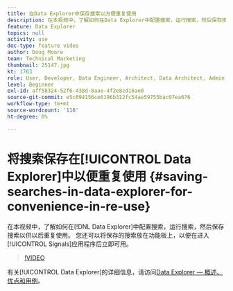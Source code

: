 ```yaml
---
title: 在Data Explorer中保存搜索以方便重复使用
description: 在本视频中，了解如何在Data Explorer中配置搜索，运行搜索，然后保存搜索以供稍后重复使用。 您还可以将保存的搜索放在功能板上，以便在进入Signals应用程序时立即可用。
feature: Data Explorer
topics: null
activity: use
doc-type: feature video
author: Doug Moore
team: Technical Marketing
thumbnail: 25147.jpg
kt: 1763
role: User, Developer, Data Engineer, Architect, Data Architect, Admin, Leader
level: Beginner
exl-id: aff58324-52f6-438d-8aae-4f2e8cd16ae0
source-git-commit: e5c694156ce6196b312fc54ae59755bac07ea676
workflow-type: tm+mt
source-wordcount: '118'
ht-degree: 0%

---
```


# 将搜索保存在[!UICONTROL Data Explorer]中以便重复使用 {#saving-searches-in-data-explorer-for-convenience-in-re-use}

在本视频中，了解如何在[!DNL Data Explorer]中配置搜索，运行搜索，然后保存搜索以供以后重复使用。 您还可以将保存的搜索放在功能板上，以便在进入[!UICONTROL Signals]应用程序后立即可用。

>[!VIDEO](https://video.tv.adobe.com/v/25147/?quality=12)

有关[!UICONTROL Data Explorer]的详细信息，请访问[Data Explorer — 概述、优点和用例](https://experiencecloud.adobe.com/resources/help/zh_CN/aam/data-explorer.html)。
